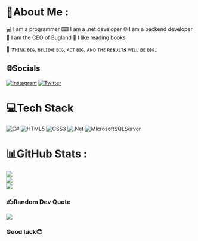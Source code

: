 # 💫About Me :
💻 I am a programmer
⌨ I am a .net developer
🌐 I am a backend developer
🐞 I am the CEO of Bugland
📖 I like reading books

🌌 𝙏ʜɪɴᴋ ʙɪɢ, ʙᴇʟɪᴇᴠᴇ ʙɪɢ, ᴀᴄᴛ ʙɪɢ, ᴀɴᴅ ᴛʜᴇ ʀᴇ𝙨ᴜʟᴛ𝙨 ᴡɪʟʟ ʙᴇ ʙɪɢ..

## 🌐Socials
[![Instagram](https://img.shields.io/badge/Instagram-%23E4405F.svg?logo=Instagram&logoColor=white)](https://instagram.com/m_programer_h) [![Twitter](https://img.shields.io/badge/Twitter-%231DA1F2.svg?logo=Twitter&logoColor=white)](https://twitter.com/m_programer_h) 

# 💻Tech Stack
![C#](https://img.shields.io/badge/c%23-%23239120.svg?style=for-the-badge&logo=c-sharp&logoColor=white) ![HTML5](https://img.shields.io/badge/html5-%23E34F26.svg?style=for-the-badge&logo=html5&logoColor=white) ![CSS3](https://img.shields.io/badge/css3-%231572B6.svg?style=for-the-badge&logo=css3&logoColor=white) ![.Net](https://img.shields.io/badge/.NET-5C2D91?style=for-the-badge&logo=.net&logoColor=white) ![MicrosoftSQLServer](https://img.shields.io/badge/Microsoft%20SQL%20Sever-CC2927?style=for-the-badge&logo=microsoft%20sql%20server&logoColor=white)
# 📊GitHub Stats :
![](https://github-readme-stats.vercel.app/api?username=Mahdi008397&theme=dark&hide_border=true&include_all_commits=true&count_private=false)<br/>
![](https://github-readme-streak-stats.herokuapp.com/?user=Mahdi008397&theme=dark&hide_border=true)<br/>
![](https://github-readme-stats.vercel.app/api/top-langs/?username=Mahdi008397&theme=dark&hide_border=true&include_all_commits=true&count_private=false&layout=compact)

### ✍️Random Dev Quote
![](https://quotes-github-readme.vercel.app/api?type=vetical&theme=dark)

### Good luck😊
